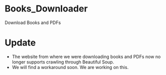 # Books_Downloader
Download Books and PDFs

# Update
- The website from where we were downloading books and PDFs now no longer supports crawling through Beautiful Soup.
- We will find a workaround soon. We are working on this.
